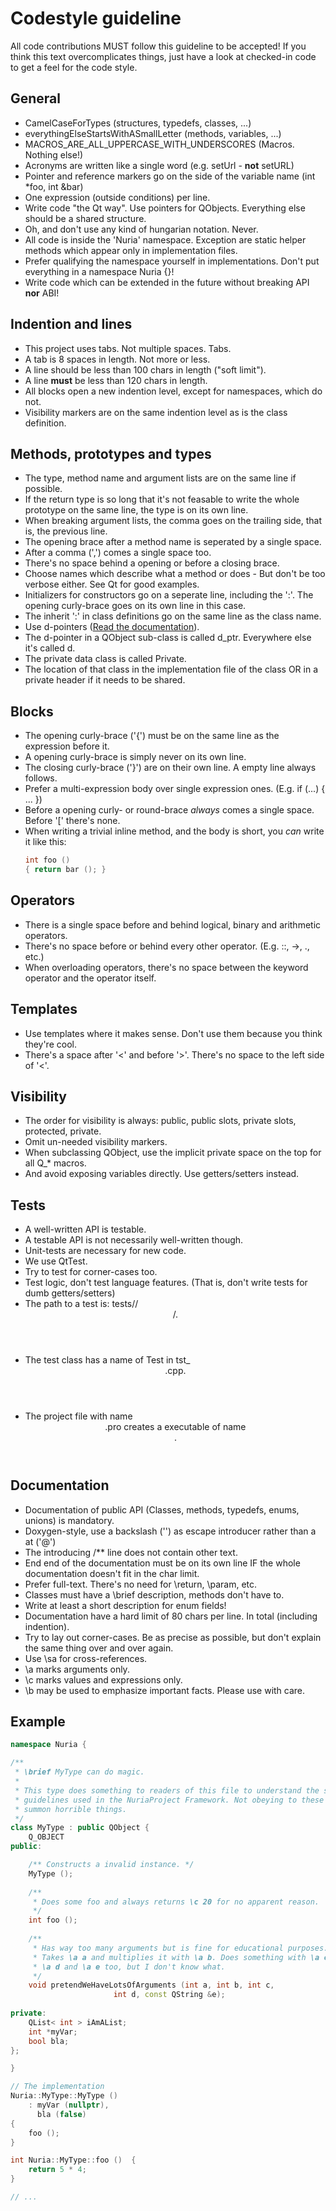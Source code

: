 Codestyle guideline
===================

All code contributions MUST follow this guideline to be accepted!
If you think this text overcomplicates things, just have a look at checked-in
code to get a feel for the code style.

General
-------

* CamelCaseForTypes (structures, typedefs, classes, ...)
* everythingElseStartsWithASmallLetter (methods, variables, ...)
* MACROS_ARE_ALL_UPPERCASE_WITH_UNDERSCORES (Macros. Nothing else!)
* Acronyms are written like a single word (e.g. setUrl - **not** setURL)
* Pointer and reference markers go on the side of the variable name (int *foo, int &bar)
* One expression (outside conditions) per line.
* Write code "the Qt way". Use pointers for QObjects. Everything else should be a shared structure.
* Oh, and don't use any kind of hungarian notation. Never.
* All code is inside the 'Nuria' namespace. Exception are static helper methods which appear only in implementation files.
* Prefer qualifying the namespace yourself in implementations. Don't put everything in a namespace Nuria {}!
* Write code which can be extended in the future without breaking API **nor** ABI!

Indention and lines
-------------------

* This project uses tabs. Not multiple spaces. Tabs.
* A tab is 8 spaces in length. Not more or less.
* A line should be less than 100 chars in length ("soft limit").
* A line **must** be less than 120 chars in length.
* All blocks open a new indention level, except for namespaces, which do not.
* Visibility markers are on the same indention level as is the class definition.

Methods, prototypes and types
-----------------------------

* The type, method name and argument lists are on the same line if possible.
* If the return type is so long that it's not feasable to write the whole prototype on the same line, the type is on its own line.
* When breaking argument lists, the comma goes on the trailing side, that is, the previous line.
* The opening brace after a method name is seperated by a single space.
* After a comma (',') comes a single space too.
* There's no space behind a opening or before a closing brace.
* Choose names which describe what a method or does - But don't be too verbose either. See Qt for good examples.
* Initializers for constructors go on a seperate line, including the ':'. The opening curly-brace goes on its own line in this case.
* The inherit ':' in class definitions go on the same line as the class name.
* Use d-pointers ([Read the documentation](http://qt-project.org/wiki/Dpointer)).
* The d-pointer in a QObject sub-class is called d_ptr. Everywhere else it's called d.
* The private data class is called <Classname>Private.
* The location of that class in the implementation file of the class OR in a private header if it needs to be shared.

Blocks
------

* The opening curly-brace ('{') must be on the same line as the expression before it.
* A opening curly-brace is simply never on its own line.
* The closing curly-brace ('}') are on their own line. A empty line always follows.
* Prefer a multi-expression body over single expression ones. (E.g. if (...) { ... })
* Before a opening curly- or round-brace *always* comes a single space. Before '[' there's none.
* When writing a trivial inline method, and the body is short, you *can* write it like this:
    ````c++
    int foo ()
    { return bar (); }
    ````

Operators
---------

* There is a single space before and behind logical, binary and arithmetic operators.
* There's no space before or behind every other operator. (E.g. ::, ->, ., etc.)
* When overloading operators, there's no space between the keyword operator and the operator itself.

Templates
---------

* Use templates where it makes sense. Don't use them because you think they're cool.
* There's a space after '<' and before '>'. There's no space to the left side of '<'.

Visibility
----------

* The order for visibility is always: public, public slots, private slots, protected, private.
* Omit un-needed  visibility markers.
* When subclassing QObject, use the implicit private space on the top for all Q_* macros.
* And avoid exposing variables directly. Use getters/setters instead.

Tests
-----

* A well-written API is testable.
* A testable API is not necessarily well-written though.
* Unit-tests are necessary for new code.
* We use QtTest.
* Try to test for corner-cases too.
* Test logic, don't test language features. (That is, don't write tests for dumb getters/setters)
* The path to a test is: tests/<Module>/<header filename>/.
* The test class has a name of <Class>Test in tst_<header filename>.cpp.
* The project file with name <header filename>.pro creates a executable of name <header filename>.

Documentation
-------------

* Documentation of public API (Classes, methods, typedefs, enums, unions) is mandatory.
* Doxygen-style, use a backslash ('\') as escape introducer rather than a at ('@')
* The introducing /** line does not contain other text.
* End end of the documentation must be on its own line IF the whole documentation doesn't fit in the char limit.
* Prefer full-text. There's no need for \return, \param, etc.
* Classes must have a \brief description, methods don't have to.
* Write at least a short description for enum fields!
* Documentation have a hard limit of 80 chars per line. In total (including indention).
* Try to lay out corner-cases. Be as precise as possible, but don't explain the same thing over and over again.
* Use \sa for cross-references.
* \a marks arguments only.
* \c marks values and expressions only.
* \b may be used to emphasize important facts. Please use with care.

Example
-------

````c++
namespace Nuria {

/**
 * \brief MyType can do magic.
 * 
 * This type does something to readers of this file to understand the style
 * guidelines used in the NuriaProject Framework. Not obeying to these will
 * summon horrible things.
 */
class MyType : public QObject {
	Q_OBJECT
public:

	/** Constructs a invalid instance. */
	MyType ();
	
	/**
	 * Does some foo and always returns \c 20 for no apparent reason.
	 */
	int foo ();
	
	/**
	 * Has way too many arguments but is fine for educational purposes.
	 * Takes \a a and multiplies it with \a b. Does something with \a c,
	 * \a d and \a e too, but I don't know what.
	 */
	void pretendWeHaveLotsOfArguments (int a, int b, int c,
					   int d, const QString &e);
	
private:
	QList< int > iAmAList;
	int *myVar;
	bool bla;
};

}

// The implementation
Nuria::MyType::MyType ()
	: myVar (nullptr),
	  bla (false)
{
	foo ();
}

int Nuria::MyType::foo ()  {
	return 5 * 4;
}

// ...
````
